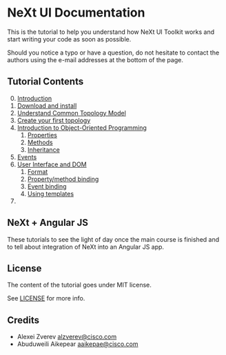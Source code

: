 # NeXt UI Documentation

This is the tutorial to help you understand how NeXt UI Toolkit works and start writing your code as soon as possible.

Should you notice a typo or have a question, do not hesitate to contact the authors using the e-mail addresses at the bottom of the page.

## Tutorial Contents
0. [Introduction](/tutorials/tutorial-000.md)
1. [Download and install](/tutorials/tutorial-001.md)
2. [Understand Common Topology Model](/tutorials/tutorial-002.md)
3. [Create your first topology](/tutorials/tutorial-003.md)
4. [Introduction to Object-Oriented Programming](/tutorials/tutorial-004.md)
    1. [Properties](/tutorials/tutorial-004-1.md)
    2. [Methods](/tutorials/tutorial-004-2.md)
    3. [Inheritance](/tutorials/tutorial-004-3.md)
5. [Events](/tutorials/tutorial-005.md)
6. [User Interface and DOM](/tutorials/tutorial-006.md)
	1. [Format](/tutorials/tutorial-006-1.md)
	2. [Property/method binding](/tutorials/tutorial-006-2.md)
	3. [Event binding](/tutorials/tutorial-006-3.md)
	4. [Using templates](/tutorials/tutorial-006-4.md)
7. []()

## NeXt + Angular JS
These tutorials to see the light of day once the main course is finished and to tell about integration of NeXt into an Angular JS app.

## License
The content of the tutorial goes under MIT license.

See [LICENSE](./LICENSE) for more info.

## Credits
* Alexei Zverev <alzverev@cisco.com>
* Abuduweili Aikepear <aaikepae@cisco.com>